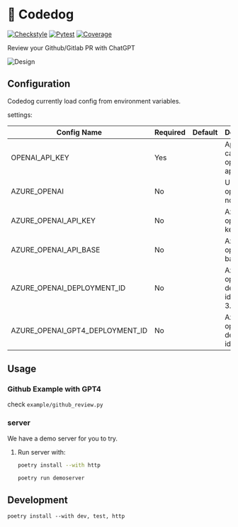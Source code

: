 # 🐶 Codedog

[![Checkstyle](https://github.com/Arcadia822/codedog/actions/workflows/flake8.yml/badge.svg)](https://github.com/Arcadia822/codedog/actions/workflows/flake8.yml)
[![Pytest](https://github.com/Arcadia822/codedog/actions/workflows/test.yml/badge.svg?branch=master)](https://github.com/Arcadia822/codedog/actions/workflows/test.yml)
[![Coverage](https://img.shields.io/endpoint?url=https://gist.githubusercontent.com/Arcadia822/ce38dae58995aeffef42065093fcfe84/raw/codedog_master.json)](https://github.com/Arcadia822/codedog/actions/workflows/test.yml)

Review your Github/Gitlab PR with ChatGPT

![Design](docs/design.png)

## Configuration

Codedog currently load config from environment variables.

settings:

| Config Name                    | Required | Default           | Description                             |
| ------------------------------ | -------- | ----------------- | --------------------------------------- |
| OPENAI_API_KEY                 | Yes      |                   | Api Key for calling openai gpt api      |
| AZURE_OPENAI                   | No       |                   | Use azure openai if not blank           |
| AZURE_OPENAI_API_KEY           | No       |                   | Azure openai api key                    |
| AZURE_OPENAI_API_BASE          | No       |                   | Azure openai api base                   |
| AZURE_OPENAI_DEPLOYMENT_ID     | No       |                   | Azure openai deployment id for gpt 3.5  |
| AZURE_OPENAI_GPT4_DEPLOYMENT_ID| No       |                   | Azure openai deployment id for gpt 4    |

## Usage

### Github Example with GPT4

check `example/github_review.py`

### server

We have a demo server for you to try.

1. Run server with:

    ```bash
    poetry install --with http

    poetry run demoserver
    ```
## Development

```shell
poetry install --with dev, test, http
```
